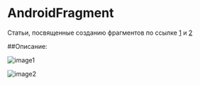 # AndroidFragment

Статьи, посвященные созданию фрагментов по ссылке [1][id1] и [2][id2]

##Описание:

![image1](http://startandroid.ru/images/stories/lessons/L0109/L0109_020.JPG)

![image2](http://developer.alexanderklimov.ru/android/images/listfragment7.png)


[id1]:http://startandroid.ru/ru/uroki/vse-uroki-spiskom/179-urok-109-android-3-fragments-listfragment-spisok.html
[id2]:http://developer.alexanderklimov.ru/android/listfragment.php
